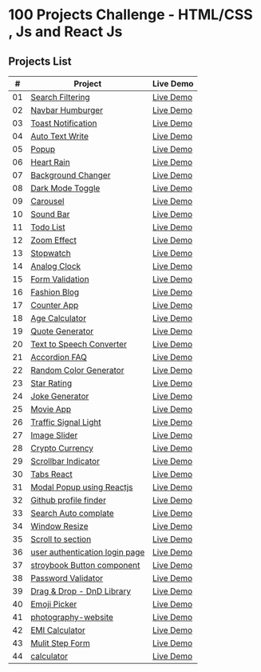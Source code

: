 # 100 Projects Challenge - HTML/CSS , Js and React Js

## Projects List

|  #  | Project                                                                                                  | Live Demo                                                                                  |
| :-: | -------------------------------------------------------------------------------------------------------- | ------------------------------------------------------------------------------------------ |
| 01  | [Search Filtering](https://github.com/amankureshi/100-projects-challenge/tree/main/day-01)               | [Live Demo](https://search-filterday01.vercel.app/)                                        |
| 02  | [Navbar Humburger](https://github.com/amankureshi/100-projects-challenge/tree/main/day-02)               | [Live Demo](https://humburger1.vercel.app/)                                                |
| 03  | [Toast Notification](https://github.com/amankureshi/100-projects-challenge/tree/main/day-03)             | [Live Demo](https://day-03.onrender.com/)                                                  |
| 04  | [Auto Text Write](https://github.com/amankureshi/100-projects-challenge/tree/main/day-04)                | [Live Demo](https://auto-write-text.onrender.com/)                                         |
| 05  | [Popup](https://github.com/amankureshi/100-projects-challenge/tree/main/day-05)                          | [Live Demo](https://popup-7yza.onrender.com/)                                              |
| 06  | [Heart Rain](https://github.com/amankureshi/100-projects-challenge/tree/main/day-06)                     | [Live Demo](https://heart-rain.onrender.com/)                                              |
| 07  | [Background Changer](https://github.com/amankureshi/100-projects-challenge/tree/main/day-07)             | [Live Demo](https://background-changer-t8an.onrender.com/)                                 |
| 08  | [Dark Mode Toggle](https://github.com/amankureshi/100-projects-challenge/tree/main/day-08)               | [Live Demo](https://dark-mode-toggle.onrender.com/)                                        |
| 09  | [Carousel](https://github.com/amankureshi/100-projects-challenge/tree/main/day-09)                       | [Live Demo](https://carousel-js.onrender.com/)                                             |
| 10  | [Sound Bar](https://github.com/amankureshi/100-projects-challenge/tree/main/day-10)                      | [Live Demo](https://sound-bar1.vercel.app/)                                                |
| 11  | [Todo List](https://github.com/amankureshi/100-projects-challenge/tree/main/day-11)                      | [Live Demo](https://todo-list-2025.vercel.app/)                                            |
| 12  | [Zoom Effect](https://github.com/amankureshi/100-projects-challenge/tree/main/day-12)                    | [Live Demo](https://zoom-effect-2024.vercel.app/)                                          |
| 13  | [Stopwatch](https://github.com/amankureshi/100-projects-challenge/tree/main/day-13)                      | [Live Demo](https://stopwatch-2024.vercel.app/)                                            |
| 14  | [Analog Clock](https://github.com/amankureshi/100-projects-challenge/tree/main/day-14)                   | [Live Demo](https://analog-clok.vercel.app/)                                               |
| 15  | [Form Validation](https://github.com/amankureshi/100-projects-challenge/tree/main/day-15)                | [Live Demo](https://form-validation-react-i9r2.onrender.com/)                              |
| 16  | [Fashion Blog](https://github.com/amankureshi/100-projects-challenge/tree/main/day-16)                   | [Live Demo](https://blog-website-2024.onrender.com/)                                       |
| 17  | [Counter App](https://github.com/amankureshi/100-projects-challenge/tree/main/day-17)                    | [Live Demo](https://counter-app-2024.onrender.com/)                                        |
| 18  | [Age Calculator](https://github.com/amankureshi/100-projects-challenge/tree/main/day-18)                 | [Live Demo](https://age-calculator-2024.onrender.com/)                                     |
| 19  | [Quote Generator](https://github.com/amankureshi/100-projects-challenge/tree/main/day-19)                | [Live Demo](https://quote-generator-react-lmuq.onrender.com/)                              |
| 20  | [Text to Speech Converter](https://github.com/amankureshi/100-projects-challenge/tree/main/day-20)       | [Live Demo](https://text-to-speech-converter-react.onrender.com/)                          |
| 21  | [Accordion FAQ](https://github.com/amankureshi/100-projects-challenge/tree/main/day-21)                  | [Live Demo](https://accordion-faq-reactjs.onrender.com/)                                   |
| 22  | [Random Color Generator](https://github.com/amankureshi/100-projects-challenge/tree/main/day-22)         | [Live Demo](https://random-color-generator-q3et.onrender.com/)                             |
| 23  | [Star Rating](https://github.com/amankureshi/100-projects-challenge/tree/main/day-23)                    | [Live Demo](https://star-rating-react-eec5.onrender.com)                                   |
| 24  | [Joke Generator](https://github.com/amankureshi/100-projects-challenge/tree/main/day-24)                 | [Live Demo](https://joke-generator-2024.onrender.com/)                                     |
| 25  | [Movie App](https://github.com/amankureshi/100-projects-challenge/tree/main/day-25)                      | [Live Demo](https://movie-app-2024.onrender.com/)                                          |
| 26  | [Traffic Signal Light](https://github.com/amankureshi/100-projects-challenge/tree/main/day-26)           | [Live Demo](https://traffic-signal-react.onrender.com/)                                    |
| 27  | [Image Slider](https://github.com/amankureshi/100-projects-challenge/tree/main/day-27)                   | [Live Demo](https://image-slider-2025.onrender.com/)                                       |
| 28  | [Crypto Currency](https://github.com/amankureshi/100-projects-challenge/tree/main/day-28)                | [Live Demo](https://crypto-currency-2025.onrender.com/)                                    |
| 29  | [Scrollbar Indicator](https://github.com/amankureshi/100-projects-challenge/tree/main/day-29)            | [Live Demo](https://scrollbar-indicator.onrender.com/)                                     |
| 30  | [Tabs React](https://github.com/amankureshi/100-projects-challenge/tree/main/day-30)                     | [Live Demo](https://tabs-react-q0eu.onrender.com/)                                         |
| 31  | [Modal Popup using Reactjs](https://github.com/amankureshi/100-projects-challenge/tree/main/day-31)      | [Live Demo](https://modal-popup-2025.onrender.com/)                                        |
| 32  | [Github profile finder](https://github.com/amankureshi/100-projects-challenge/tree/main/day-32)          | [Live Demo](https://github-profile-finder-2025.onrender.com/)                              |
| 33  | [Search Auto complate](https://github.com/amankureshi/100-projects-challenge/tree/main/day-33)           | [Live Demo](https://search-auto-complate.onrender.com/)                                    |
| 34  | [Window Resize](https://github.com/amankureshi/100-projects-challenge/tree/main/day-34)                  | [Live Demo](https://window-resize-nb73.onrender.com/)                                      |
| 35  | [Scroll to section](https://github.com/amankureshi/100-projects-challenge/tree/main/day-34)              | [Live Demo](https://scroll-to-section.onrender.com/)                                       |
| 36  | [user authentication login page](https://github.com/amankureshi/100-projects-challenge/tree/main/day-36) | [Live Demo]()                                                                              |
| 37  | [stroybook Button component](https://github.com/amankureshi/100-projects-challenge/tree/main/day-37)     | [Live Demo](https://github.com/amankureshi/100-projects-challenge/tree/main/day-37#readme) |
| 38  | [Password Validator](https://github.com/amankureshi/100-projects-challenge/tree/main/day-38)             | [Live Demo](https://password-validator-mwhv.onrender.com/)                                 |
| 39  | [Drag & Drop - DnD Library](https://github.com/amankureshi/100-projects-challenge/tree/main/day-39)      | [Live Demo](https://drag-drop-react.onrender.com/)                                         |
| 40  | [Emoji Picker](https://github.com/amankureshi/100-projects-challenge/tree/main/day-40)                   | [Live Demo](https://emoji-picker-react.onrender.com/)                                      |
| 41  | [photography-website](https://github.com/amankureshi/100-projects-challenge/tree/main/day-41)            | [Live Demo](https://photography-website-4rho.onrender.com/)                                |
| 42  | [EMI Calculator](https://github.com/amankureshi/100-projects-challenge/tree/main/day-42)                 | [Live Demo](https://emi-calculator-react.onrender.com/)                                    |
| 43  | [Mulit Step Form](https://github.com/amankureshi/100-projects-challenge/tree/main/day-43)                | [Live Demo](https://multi-step-form-e6vr.onrender.com)                                     |
| 44  | [calculator](https://github.com/amankureshi/100-projects-challenge/tree/main/day-44)                     | [Live Demo](https://calculator-react-2025.onrender.com/)                                   |
